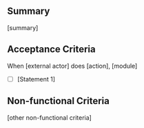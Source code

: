 ## Summary

[summary]

## Acceptance Criteria

When [external actor] does [action], [module]
- [ ] [Statement 1]

## Non-functional Criteria

[other non-functional criteria]